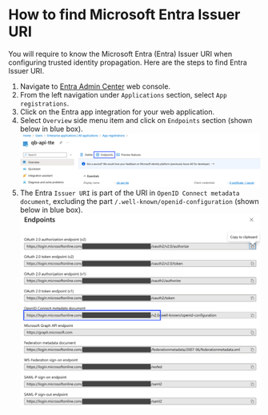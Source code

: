 # How to find Microsoft Entra Issuer URI

You will require to know the Microsoft Entra (Entra) Issuer URI when configuring trusted identity propagation. Here are the steps to find Entra Issuer URI.

1. Navigate to [Entra Admin Center](https://entra.microsoft.com/) web console.
2. From the left navigation under `Applications` section, select `App registrations`.
3. Click on the Entra app integration for your web application.
4. Select `Overview` side menu item and click on `Endpoints` section (shown below in blue box).
![entra-app-endpoints](../../images/entra-app-endpoints.png)
5. The Entra `Issuer URI` is part of the URI in `OpenID Connect metadata document`, excluding the part `/.well-known/openid-configuration` (shown below in blue box).
![entra-issuer-uri](../../images/entra-issuer-uri.png)
